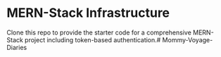 # MERN-Stack Infrastructure

Clone this repo to provide the starter code for a comprehensive MERN-Stack project including token-based authentication.# Mommy-Voyage-Diaries
